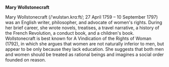 <b>Mary Wollstonecraft</b>

Mary Wollstonecraft (/ˈwʊlstən.krɑːft/; 27 April 1759 – 10 September 1797) was an English writer, 
philosopher, and advocate of women's rights. During her brief career, she wrote novels, treatises, 
a travel narrative, a history of the French Revolution, a conduct book, and a children's book. 
Wollstonecraft is best known for A Vindication of the Rights of Woman (1792), in which she argues 
that women are not naturally inferior to men, but appear to be only because they lack education. 
She suggests that both men and women should be treated as rational beings and imagines a social 
order founded on reason.
